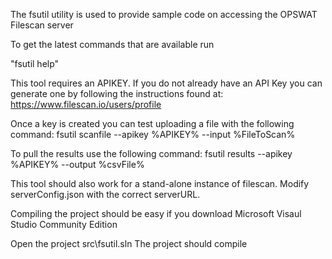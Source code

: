 The fsutil utility is used to provide sample code on accessing the OPSWAT Filescan server


To get the latest commands that are available run 

"fsutil help" 

This tool requires an APIKEY.  If you do not already have an API Key you can generate one by following the instructions found at:
https://www.filescan.io/users/profile

Once a key is created you can test uploading a file with the following command:
fsutil scanfile --apikey %APIKEY% --input %FileToScan%

To pull the results use the following command:
fsutil results --apikey %APIKEY% --output %csvFile%



This tool should also work for a stand-alone instance of filescan.
Modify serverConfig.json with the correct serverURL.


Compiling the project should be easy if you download Microsoft Visaul Studio Community Edition

Open the project src\fsutil.sln
The project should compile